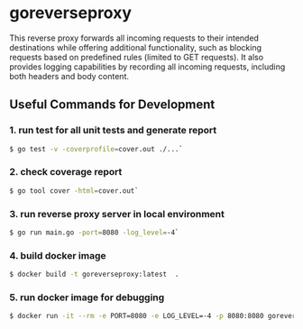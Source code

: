 # goreverseproxy

This reverse proxy forwards all incoming requests to their intended destinations while offering additional functionality, such as blocking requests based on predefined rules (limited to GET requests). It also provides logging capabilities by recording all incoming requests, including both headers and body content.

## Useful Commands for Development
### 1. run test for all unit tests and generate report
```sh
$ go test -v -coverprofile=cover.out ./...`
```

### 2. check coverage report
```sh
$ go tool cover -html=cover.out`
```

### 3. run reverse proxy server in local environment
```sh
$ go run main.go -port=8080 -log_level=-4`
```

### 4. build docker image
```sh
$ docker build -t goreverseproxy:latest  .
```

### 5. run docker image for debugging
```sh
$ docker run -it --rm -e PORT=8080 -e LOG_LEVEL=-4 -p 8080:8080 goreverseproxy:latest
```
